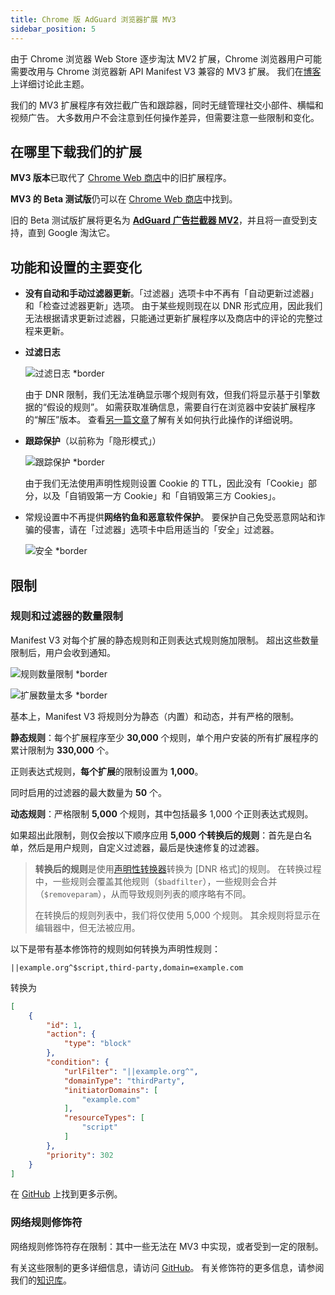 ```yaml
---
title: Chrome 版 AdGuard 浏览器扩展 MV3
sidebar_position: 5
---
```


由于 Chrome 浏览器 Web Store 逐步淘汰 MV2 扩展，Chrome 浏览器用户可能需要改用与 Chrome 浏览器新 API Manifest V3 兼容的 MV3 扩展。 我们在[博客](https://adguard.com/zh_cn/blog/tag/manifest-v3.html)上详细讨论此主题。

我们的 MV3 扩展程序有效拦截广告和跟踪器，同时无缝管理社交小部件、横幅和视频广告。 大多数用户不会注意到任何操作差异，但需要注意一些限制和变化。

## 在哪里下载我们的扩展

**MV3 版本**已取代了 [Chrome Web 商店](https://chromewebstore.google.com/detail/adguard-adblocker/bgnkhhnnamicmpeenaelnjfhikgbkllg)中的旧扩展程序。

**MV3 的 Beta 测试版**仍可以在 [Chrome Web 商店](https://chromewebstore.google.com/detail/adguard-adblocker-mv3-exp/apjcbfpjihpedihablmalmbbhjpklbdf)中找到。

旧的 Beta 测试版扩展将更名为 [**AdGuard 广告拦截器 MV2**](https://chromewebstore.google.com/detail/adguard-adblocker-beta/gfggjaccafhcbfogfkogggoepomehbjl)，并且将一直受到支持，直到 Google 淘汰它。

## 功能和设置的主要变化

- **没有自动和手动过滤器更新**。「过滤器」选项卡中不再有「自动更新过滤器」和「检查过滤器更新」选项。 由于某些规则现在以 DNR 形式应用，因此我们无法根据请求更新过滤器，只能通过更新扩展程序以及商店中的评论的完整过程来更新。

- **过滤日志**

  ![过滤日志 \*border](https://cdn.adtidy.org/content/blog/mv3/new/log.png)

  由于 DNR 限制，我们无法准确显示哪个规则有效，但我们将显示基于引擎数据的“假设的规则”。 如需获取准确信息，需要自行在浏览器中安装扩展程序的“解压”版本。 查看[另一篇文章](/adguard-browser-extension/solving-problems/debug-rules/)了解有关如何执行此操作的详细说明。

- **跟踪保护**（以前称为「隐形模式」）

  ![跟踪保护 \*border](https://cdn.adtidy.org/content/blog/mv3/new/tracking_screen.png)

  由于我们无法使用声明性规则设置 Cookie 的 TTL，因此没有「Cookie」部分，以及「自销毁第一方 Cookie」和「自销毁第三方 Cookies」。

- 常规设置中不再提供**网络钓鱼和恶意软件保护**。 要保护自己免受恶意网站和诈骗的侵害，请在「过滤器」选项卡中启用适当的「安全」过滤器。

  ![安全 \*border](https://cdn.adtidy.org/content/blog/mv3/new/security.png)

## 限制

### 规则和过滤器的数量限制

Manifest V3 对每个扩展的静态规则和正则表达式规则施加限制。 超出这些数量限制后，用户会收到通知。

![规则数量限制 \*border](https://cdn.adtidy.org/content/blog/new/rulelimits.png)

![扩展数量太多 \*border](https://cdn.adtidy.org/content/blog/new/other_extension.png)

基本上，Manifest V3 将规则分为静态（内置）和动态，并有严格的限制。

**静态规则**：每个扩展程序至少 **30,000** 个规则，单个用户安装的所有扩展程序的累计限制为 **330,000** 个。

正则表达式规则，**每个扩展**的限制设置为 **1,000**。

同时启用的过滤器的最大数量为 **50** 个。

**动态规则**：严格限制 **5,000** 个规则，其中包括最多 1,000 个正则表达式规则。

如果超出此限制，则仅会按以下顺序应用 **5,000 个转换后的规则**：首先是白名单，然后是用户规则，自定义过滤器，最后是快速修复的过滤器。

> **转换后的规则**是使用[声明性转换器][github-declarative-converter]转换为 \[DNR 格式]的规则。
> 在转换过程中，一些规则会覆盖其他规则（`$badfilter`），一些规则会合并（`$removeparam`），从而导致规则列表的顺序略有不同。
>
> 在转换后的规则列表中，我们将仅使用 5,000 个规则。 其余规则将显示在编辑器中，但无法被应用。

以下是带有基本修饰符的规则如何转换为声明性规则：

```adblock
||example.org^$script,third-party,domain=example.com
```

转换为

```json
[
    {
        "id": 1,
        "action": {
            "type": "block"
        },
        "condition": {
            "urlFilter": "||example.org^",
            "domainType": "thirdParty",
            "initiatorDomains": [
                "example.com"
            ],
            "resourceTypes": [
                "script"
            ]
        },
        "priority": 302
    }
]
```

在 [GitHub][github-declarative-converter-examples] 上找到更多示例。

### 网络规则修饰符

网络规则修饰符存在限制：其中一些无法在 MV3 中实现，或者受到一定的限制。

有关这些限制的更多详细信息，请访问 [GitHub][github-declarative-converter]。
有关修饰符的更多信息，请参阅我们的[知识库](/general/ad-filtering/create-own-filters)。

[DNR format]: https://developer.chrome.com/docs/extensions/reference/api/declarativeNetRequest#build-rules

<!-- TODO: update the following urls after the release/v3.1 branch is merged -->

[github-declarative-converter]: https://github.com/AdguardTeam/tsurlfilter/tree/release/v3.1/packages/tsurlfilter/src/rules/declarative-converter
[github-declarative-converter-examples]: https://github.com/AdguardTeam/tsurlfilter/tree/release/v3.1/packages/tsurlfilter/src/rules/declarative-converter#basic-examples

